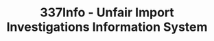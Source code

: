 ---
layout: default
bigquery: https://console.cloud.google.com/bigquery?p=patents-public-data&d=usitc_investigations&page=dataset&project=sheets-management-319211
citation: US International Trade Commission 337Info Unfair Import Investigations Information
  System
contributors: US International Trade Comission
cost: None
description: US International Trade Commission 337Info Unfair Import Investigations
  Information System contains data on investigations done under Section 337. Section
  337 declares the infringement of certain statutory intellectual property rights
  and other forms of unfair competition in import trade to be unlawful practices.
  Most Section 337 investigations involve allegations of patent or registered trademark
  infringement.
documentation: FAQ and tutorial available on the site
last_edit: Mon, 04 Apr 2022 19:10:40 GMT
location: https://pubapps2.usitc.gov/337external/
maintained_by: US International Trade Comission
schema_fields: '[''investigationNo'', ''teoIdIssueDate'', ''dateCreated'', ''trademarkNumbers'',
  ''patentNumber'', ''id'', ''finalDetNoViolation'', ''finalIdOnViolationDue'', ''endDateMarkmanHearing'',
  ''reportingRequirements'', ''investigationTermDate'', ''teoProceedingInvolved'',
  ''aljAssigned'', ''copyrightNumbers'', ''ouiiAttorney'', ''htsNumbers'', ''docketNo'',
  ''currentActiveALJ'', ''gcAttorney'', ''dateComplaintFiled'', ''issueDateOtherNonFinal'',
  ''actualEndDateEvidHear'', ''teoIdDueDate'', ''invUnfairAct'', ''investigationType'',
  ''scheduledStartDateEvidHear'', ''patentNumbers'', ''actualStartDateEvidHear'',
  ''ouiiParticipation'', ''targetDate'', ''publication_number'', ''finalDetViolation'',
  ''startDateMarkmanHearing'', ''title'', ''cafcAppeals'', ''respondent'', ''scheduledEndDateEvidHear'',
  ''lastUpdated'', ''internalRemand'', ''teoReliefGranted'', ''dateOfPublicationFrNotice'',
  ''complainant'', ''finalIdOnViolationIssue'', ''currentStatus'', ''markmanHearing'']'
shortname: unfair_import_investigations
tags:
- import
- legal
- trade
timeframe: 2008-2021 (prior to 2008 downloadable as a JSON file)
title: 337Info - Unfair Import Investigations Information System
uuid: 2721f5ec-e599-4890-9265-9706719fc71e
---
